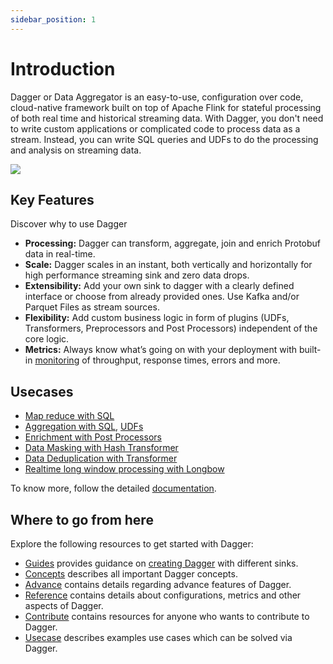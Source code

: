 ```yaml
---
sidebar_position: 1
---
```


# Introduction

Dagger or Data Aggregator is an easy-to-use, configuration over code, cloud-native framework built on top of Apache Flink 
for stateful processing of both real time and historical streaming data. With Dagger, you don't need to write custom
applications or complicated code to process data as a stream. Instead, you can write SQL queries and UDFs to do the 
processing and analysis on streaming data.

![](/img/overview.svg)

## Key Features

Discover why to use Dagger

- **Processing:** Dagger can transform, aggregate, join and enrich Protobuf data in real-time.
- **Scale:** Dagger scales in an instant, both vertically and horizontally for high performance streaming sink and zero data drops.
- **Extensibility:** Add your own sink to dagger with a clearly defined interface or choose from already provided ones. Use Kafka and/or Parquet Files as stream sources.
- **Flexibility:** Add custom business logic in form of plugins \(UDFs, Transformers, Preprocessors and Post Processors\) independent of the core logic.
- **Metrics:** Always know what’s going on with your deployment with built-in [monitoring](./reference/metrics.md) of throughput, response times, errors and more.

## Usecases

- [Map reduce with SQL](https://ci.apache.org/projects/flink/flink-docs-release-1.9/dev/table/sql.html)
- [Aggregation with SQL](https://ci.apache.org/projects/flink/flink-docs-release-1.9/dev/table/sql.html), [UDFs](./guides/use_udf.md)
- [Enrichment with Post Processors](./advance/post_processor.md)
- [Data Masking with Hash Transformer](./reference/transformers.md#HashTransformer)
- [Data Deduplication with Transformer](./reference/transformers.md#DeDuplicationTransformer)
- [Realtime long window processing with Longbow](./advance/longbow.md)

To know more, follow the detailed [documentation](https://odpf.gitbook.io/dagger).

## Where to go from here

Explore the following resources to get started with Dagger:

- [Guides](./guides/overview.md) provides guidance on [creating Dagger](./guides/overview.md) with different sinks.
- [Concepts](./concepts/overview.md) describes all important Dagger concepts.
- [Advance](./advance/overview.md) contains details regarding advance features of Dagger.
- [Reference](./reference/overview.md) contains details about configurations, metrics and other aspects of Dagger.
- [Contribute](./contribute/contribution.md) contains resources for anyone who wants to contribute to Dagger.
- [Usecase](./usecase/overview.md) describes examples use cases which can be solved via Dagger.
